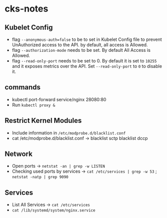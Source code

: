 # cks-notes

## Kubelet Config

- flag `--anonymous-auth=false` to be to set in Kubelet Config file to prevent UnAuthorized access to the API. by default, all access is Allowed.
- flag `--authorization-mode` needs to be set. By default All Access is Allowed.
- flag `--read-only-port` needs to be set to 0. By default it is set to `10255` and it exposes metrics over the API. Set `--read-only-port` to `0` to disable it.

## commands

- kubectl port-forward service/nginx 28080:80
- Run `kubectl proxy &` 


## Restrict Kernel Modules

- Include information in `/etc/modprobe.d/blacklist.conf`
- cat /etc/modprobe.d/blacklist.conf -> blacklist sctp 
                                        blacklist dccp
                                        
 ## Network
 
 - Open ports -> `netstat -an | grep -w LISTEN`
 - Checking used ports by services -> `cat /etc/services | grep -w 53` ; `netstat -natp | grep 9090`

## Services

- List All Services -> `cat /etc/services`
- `cat /lib/systemd/system/nginx.service`
